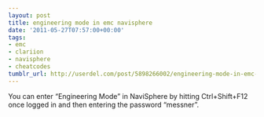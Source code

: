 ```yaml
---
layout: post
title: engineering mode in emc navisphere
date: '2011-05-27T07:57:00+00:00'
tags:
- emc
- clariion
- navisphere
- cheatcodes
tumblr_url: http://userdel.com/post/5898266002/engineering-mode-in-emc-navisphere
---
```

You can enter “Engineering Mode” in NaviSphere by hitting Ctrl+Shift+F12 once logged in and then entering the password “messner”.
